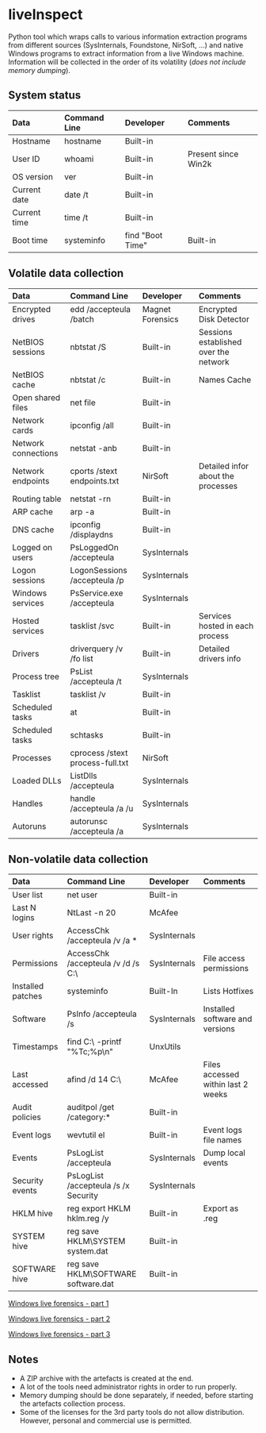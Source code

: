 liveInspect
===========
Python tool which wraps calls to various information extraction programs from different sources (SysInternals, Foundstone, NirSoft, ...) and native Windows programs to extract information from a live Windows machine. Information will be collected in the order of its volatility (*does not include memory dumping*).


System status
-------
|Data 	   |Command Line| Developer | Comments |
|:---------|:-----------|:----------|:---------|
|Hostname| 	hostname| 	Built-in ||
|User ID |	whoami| 	Built-in| 	Present since Win2k|
|OS version| 	ver| 	Built-in| |
|Current date| 	date /t| 	Built-in||
|Current time| 	time /t| 	Built-in||
|Boot time |	systeminfo | find "Boot Time"| 	Built-in|| 

Volatile data collection
-------
|Data 	   |Command Line| Developer | Comments |
|:---------|:-----------|:----------|:---------|
|Encrypted drives| edd /accepteula /batch| Magnet Forensics| Encrypted Disk Detector|
|NetBIOS sessions| 	nbtstat /S| 	Built-in| 	Sessions established over the network|
|NetBIOS cache| 	nbtstat /c 	|Built-in| 	Names Cache|
|Open shared files| 	net file| 	Built-in||	
|Network cards| 	ipconfig /all| 	Built-in|| 
|Network connections| 	netstat -anb| 	Built-in ||
|Network endpoints 	|cports /stext endpoints.txt| 	NirSoft 	|Detailed infor about the processes|
|Routing table| 	netstat -rn| 	Built-in|| 
|ARP cache| 	arp -a| 	Built-in|| 
|DNS cache| 	ipconfig /displaydns| 	Built-in ||
|Logged on users| 	PsLoggedOn /accepteula| 	SysInternals|| 
|Logon sessions| 	LogonSessions /accepteula /p| 	SysInternals ||
|Windows services 	|PsService.exe /accepteula| 	SysInternals|| 
|Hosted services| 	tasklist /svc 	|Built-in| 	Services hosted in each process|
|Drivers 	|driverquery /v /fo list| 	Built-in| 	Detailed drivers info|
|Process tree| 	PsList /accepteula /t| 	SysInternals|| 
|Tasklist| 	tasklist /v| 	Built-in|| 
|Scheduled tasks| 	at 	|Built-in|| 
|Scheduled tasks| 	schtasks| 	Built-in|| 
|Processes 	|cprocess /stext process-full.txt| 	NirSoft|| 
|Loaded DLLs| 	ListDlls /accepteula| 	SysInternals ||
|Handles 	|handle /accepteula /a /u| 	SysInternals|| 
|Autoruns 	|autorunsc /accepteula /a| 	SysInternals|| 

Non-volatile data collection
-------
|Data 	   |Command Line| Developer | Comments |
|:---------|:-----------|:----------|:---------|
|User list| 	net user| 	Built-in|| 
|Last N logins| 	NtLast -n 20| 	McAfee ||
|User rights| 	AccessChk /accepteula /v /a *| 	SysInternals|| 
|Permissions| 	AccessChk /accepteula /v /d /s C:\ 	|SysInternals| 	File access permissions|
|Installed patches| 	systeminfo 	|Built-In| 	Lists Hotfixes|
|Software| 	PsInfo /accepteula /s| 	SysInternals| 	Installed software and versions|
|Timestamps| 	find C:\ -printf "%Tc;%p\n"| 	UnxUtils|| 
|Last accessed| 	afind /d 14 C:\ 	|McAfee 	|Files accessed within last 2 weeks|
|Audit policies| 	auditpol /get /category:* 	|Built-in|| 
|Event logs| 	wevtutil el| 	Built-in| 	Event logs file names|
|Events 	|PsLogList /accepteula| 	SysInternals| 	Dump local events|
|Security events| 	PsLogList /accepteula /s /x Security| 	SysInternals ||
|HKLM hive| 	reg export HKLM hklm.reg /y| 	Built-in| 	Export as .reg|
|SYSTEM hive| 	reg save HKLM\SYSTEM system.dat| 	Built-in|| 
|SOFTWARE hive| 	reg save HKLM\SOFTWARE software.dat| 	Built-in||

[Windows live forensics - part 1](http://cyberinc.co.uk/windows-live-forensics/)

[Windows live forensics - part 2](http://cyberinc.co.uk/windows-live-forensics-part-2/)

[Windows live forensics - part 3](http://cyberinc.co.uk/windows-live-forensics-part-3/)


Notes
-------

- A ZIP archive with the artefacts is created at the end.
- A lot of the tools need administrator rights in order to run properly.
- Memory dumping should be done separately, if needed, before starting the artefacts collection process.
- Some of the licenses for the 3rd party tools do not allow distribution. However, personal and commercial use is permitted.

